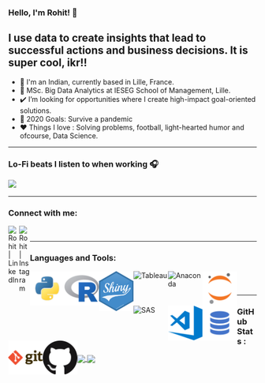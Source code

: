 
### Hello, I'm Rohit! 👋

## I use data to create insights that lead to successful actions and business decisions. It is super cool, ikr!!

- 📍  I'm an Indian, currently based in Lille, France.
- 🏫 MSc. Big Data Analytics at IESEG School of Management, Lille.
- ✔️ I’m looking for opportunities where I create high-impact goal-oriented solutions.
- 🥅 2020 Goals: Survive a pandemic
- ❤️ Things I love : Solving problems, football, light-hearted humor and ofcourse, Data Science.

-----

### Lo-Fi beats I listen to when working 🎧

[<img src="https://freight.cargo.site/w/500/q/94/i/c70ce548511062e17a48c1b14ac9f99db4264f8a047cefc7e1aaf731ad8f4480/daft1_1_o.gif" width="350" />](https://www.youtube.com/watch?v=f02mOEt11OQ)

-----

### Connect with me:

[<img align="left" alt="Rohit | LinkedIn" width="22px" src="https://cdn.jsdelivr.net/npm/simple-icons@v3/icons/linkedin.svg" />](https://www.linkedin.com/in/rohit-bhalerao/)
[<img align="left" alt="Rohit | Instagram" width="22px" src="https://cdn.jsdelivr.net/npm/simple-icons@v3/icons/instagram.svg" />](https://instagram.com/thatguyrohitt?igshid=tx3zgdosb5mg)
<br />

-----

### Languages and Tools:

<img align="left" alt="Python" width="70px" src="https://raw.githubusercontent.com/github/explore/80688e429a7d4ef2fca1e82350fe8e3517d3494d/topics/python/python.png" />
<img align="left" alt="R" width="70px" src="https://raw.githubusercontent.com/github/explore/80688e429a7d4ef2fca1e82350fe8e3517d3494d/topics/r/r.png" />
<img align="left" alt="Shiny" width="70px" src="https://raw.githubusercontent.com/rstudio/shiny/master/man/figures/logo.png" />
<img align ="left" alt = "Tableau" height="70" width="70" src="https://unpkg.com/simple-icons@v3/icons/tableau.svg" />
<img align="left" alt="Anaconda" height="70" width="70" src="https://unpkg.com/simple-icons@v3/icons/anaconda.svg"> 
<img align="left" alt="Jupyter" width="70px" src="https://raw.githubusercontent.com/github/explore/80688e429a7d4ef2fca1e82350fe8e3517d3494d/topics/jupyter-notebook/jupyter-notebook.png" />
<img align="left" alt="SAS" width="70px" src="https://upload.wikimedia.org/wikipedia/commons/1/10/SAS_logo_horiz.svg" />
<img align="left" alt="Visual Studio Code" width="70px" src="https://raw.githubusercontent.com/github/explore/80688e429a7d4ef2fca1e82350fe8e3517d3494d/topics/visual-studio-code/visual-studio-code.png" />
<img align="left" alt="SQL" width="70px" src="https://raw.githubusercontent.com/github/explore/80688e429a7d4ef2fca1e82350fe8e3517d3494d/topics/sql/sql.png" />
<img align="left" alt="Git" width="70px" src="https://raw.githubusercontent.com/github/explore/80688e429a7d4ef2fca1e82350fe8e3517d3494d/topics/git/git.png" />
<img align="left" alt="GitHub" width="70px" src="https://raw.githubusercontent.com/github/explore/78df643247d429f6cc873026c0622819ad797942/topics/github/github.png" />

<br />
<br />

-----

### GitHub Stats :

   <a href = "">
      <img align="center" height='178px' src="https://github-readme-stats.vercel.app/api?username=RohitBhalerao&show_icons=true&theme=buefy" />
  </a>
  
  <a href = "">
      <img align="center" height='178px' src="https://github-readme-stats.vercel.app/api/top-langs/?username=RohitBhalerao&layout=compact&theme=buefy" />
  </a>


